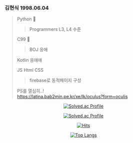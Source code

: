 <div>

  ### 김현식 1998.06.04
  >
  > Python 🏃
  >> Programmers L3, L4 수준
  >> 
  > C99 🚴
  >> BOJ 응애
  >> 
  > Kotlin 응애애
  > 
  > JS Html CSS
  >> firebase로 동적페이지 구성
  > 
  > PS를 열심히..! </br>
  > <https://latina.bab2min.pe.kr/xe/lk/oculus?form=oculis> </br>
  
</div>

<div align="center">
  
  [![Solved.ac Profile](http://mazassumnida.wtf/api/mini/generate_badge?boj=oculis)](https://solved.ac/oculis)
  
  [![Solved.ac Profile](http://mazassumnida.wtf/api/v2/generate_badge?boj=oculis)](https://solved.ac/oculis/)
  
  [![Hits](https://hits.seeyoufarm.com/api/count/incr/badge.svg?url=https%3A%2F%2Fgithub.com%2Foculis0925&count_bg=%23000000&title_bg=%23D32424&icon=&icon_color=%23FF5555&title=hits&edge_flat=false)](https://hits.seeyoufarm.com)
  
  [![Top Langs](https://github-readme-stats.vercel.app/api/top-langs/?username=oculis0925&layout=compact)](https://github.com/anuraghazra/github-readme-stats)
  
</div>
